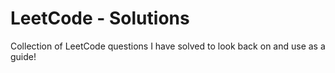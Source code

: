 # LeetCode - Solutions
Collection of LeetCode questions I have solved to look back on and use as a guide! 
